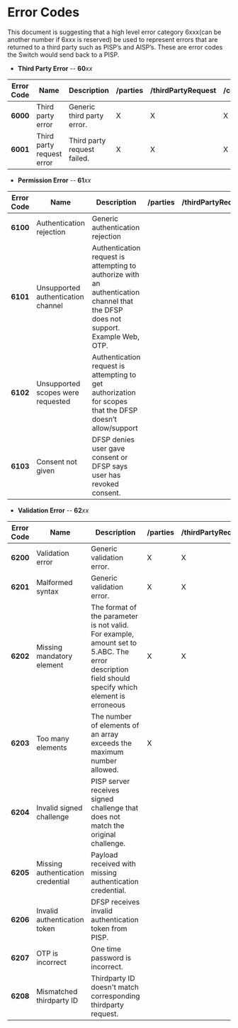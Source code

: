 # Error Codes

This document is suggesting that a high level error category 6xxx(can be another number if 6xxx is reserved) be used to represent errors that are returned to a third party such as PISP’s and AISP’s. These are error codes the Switch would send back to a PISP.

- **Third Party Error** -- **60**_xx_

| **Error Code** | **Name** | **Description** | /parties | /thirdPartyRequest | /consentRequests | /authorizations | /consents |
| --- | --- | --- | --- | --- | --- | --- | --- |
| **6000** | Third party error | Generic third party error. | X | X | X | X | X |
| **6001** | Third party request error | Third party request failed. | X | X | X | X | X |

- **Permission Error** -- **61**_xx_

| **Error Code** | **Name** | **Description** | /parties | /thirdPartyRequest | /consentRequests | /authorizations | /consents |
| --- | --- | --- | --- | --- | --- | --- | --- |
| **6100** | Authentication rejection | Generic authentication rejection |  |  | X | X |  |
| **6101** | Unsupported authentication channel | Authentication request is attempting to authorize with an authentication channel that the DFSP does not support. Example Web, OTP. |  |  | X | X |  |
| **6102** | Unsupported scopes were requested | Authentication request is attempting to get authorization for scopes that the DFSP doesn’t allow/support |  |  | X | X |  |
| **6103** | Consent not given | DFSP denies user gave consent or DFSP says user has revoked consent. |  |  | X |  |  |

- **Validation Error** -- **62**_xx_

| **Error Code** | **Name** | **Description** | /parties | /thirdPartyRequest | /consentRequests | /authorizations | /consents |
| --- | --- | --- | --- | --- | --- | --- | --- |
| **6200** | Validation error | Generic validation error. | X | X | X | X | X |
| **6201** | Malformed syntax | Generic validation error. | X | X | X | X | X |
| **6202** | Missing mandatory element | The format of the parameter is not valid. For example, amount set to 5.ABC. The error description field should specify which element is erroneous | X | X | X | X | X |
| **6203** | Too many elements | The number of elements of an array exceeds the maximum number allowed. | X |  | X |  | X |
| **6204** | Invalid signed challenge | PISP server receives signed challenge that does not match the original challenge. |  |  |  | X |  |
| **6205** | Missing authentication credential | Payload received with missing authentication credential.  |  |  |  | X |  |  |
| **6206** | Invalid authentication token | DFSP receives invalid authentication token from PISP.  |  |  |  | X |  |
| **6207** | OTP is incorrect | One time password is incorrect.  |  |  |  | X |  |
| **6208** | Mismatched thirdparty ID | Thirdparty ID doesn't match corresponding thirdparty request.  |  |  |  | X |  |
